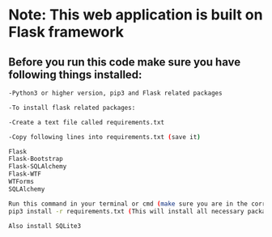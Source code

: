 # Note: This web application is built on Flask framework 

## Before you run this code make sure you have following things installed:
```bash
-Python3 or higher version, pip3 and Flask related packages 

-To install flask related packages:

-Create a text file called requirements.txt 

-Copy following lines into requirements.txt (save it)

Flask
Flask-Bootstrap
Flask-SQLAlchemy
Flask-WTF
WTForms
SQLAlchemy 

Run this command in your terminal or cmd (make sure you are in the correct directory): 
pip3 install -r requirements.txt (This will install all necessary packages to run this application)

Also install SQLite3
```
